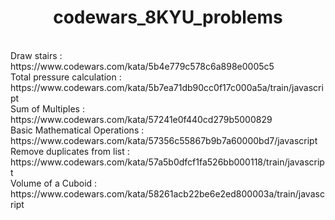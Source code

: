 <center><h1>codewars_8KYU_problems</h1></center><br>
Draw stairs : https://www.codewars.com/kata/5b4e779c578c6a898e0005c5<br>
Total pressure calculation : https://www.codewars.com/kata/5b7ea71db90cc0f17c000a5a/train/javascript<br>
Sum of Multiples : https://www.codewars.com/kata/57241e0f440cd279b5000829<br>
Basic Mathematical Operations : https://www.codewars.com/kata/57356c55867b9b7a60000bd7/javascript<br>
Remove duplicates from list : https://www.codewars.com/kata/57a5b0dfcf1fa526bb000118/train/javascript <br>
Volume of a Cuboid : https://www.codewars.com/kata/58261acb22be6e2ed800003a/train/javascript




